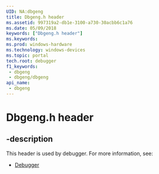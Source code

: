```yaml
---
UID: NA:dbgeng
title: Dbgeng.h header
ms.assetid: 997319a2-db1e-3100-a730-30acbb6c1a76
ms.date: 05/09/2018
keywords: ["Dbgeng.h header"]
ms.keywords: 
ms.prod: windows-hardware
ms.technology: windows-devices
ms.topic: portal
tech.root: debugger
f1_keywords:
 - dbgeng
 - dbgeng/dbgeng
api_name:
 - dbgeng
---
```


# Dbgeng.h header


## -description

This header is used by debugger. For more information, see:

- [Debugger](../_debugger/index.md)

